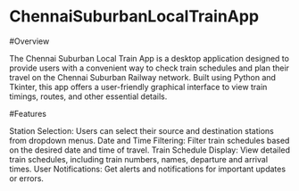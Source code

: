 ﻿# ChennaiSuburbanLocalTrainApp


 
#Overview


The Chennai Suburban Local Train App is a desktop application designed to provide users with a 
convenient way to check train schedules and plan their travel on the Chennai Suburban Railway 
network. Built using Python and Tkinter, this app offers a user-friendly graphical interface to 
view train timings, routes, and other essential details.


#Features


Station Selection: Users can select their source and destination stations from dropdown menus.
Date and Time Filtering: Filter train schedules based on the desired date and time of travel.
Train Schedule Display: View detailed train schedules, including train numbers, names, departure and arrival times.
User Notifications: Get alerts and notifications for important updates or errors.
